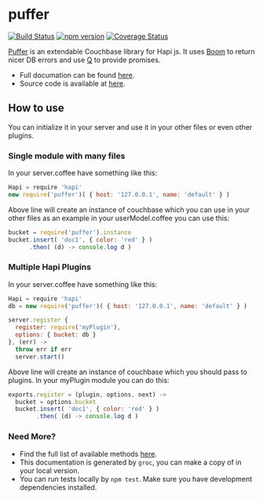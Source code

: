 puffer
======

[![Build Status](https://travis-ci.org/tectual/puffer.svg)](https://travis-ci.org/tectual/puffer)
[![npm version](https://badge.fury.io/js/puffer.svg)](http://badge.fury.io/js/puffer)
[![Coverage Status](https://coveralls.io/repos/tectual/puffer/badge.svg?branch=master)](https://coveralls.io/r/tectual/puffer?branch=master)

[Puffer](https://www.npmjs.com/package/puffer) is an extendable Couchbase library for Hapi js. It uses [Boom](https://www.npmjs.com/package/boom) to return nicer DB errors and use [Q](https://www.npmjs.com/package/q) to provide promises. 

* Full documation can be found [here](http://tectual.github.io/puffer/main.html).
* Source code is available at [here](https://github.com/tectual/puffer).

## How to use

You can initialize it in your server and use it in your other files or even other plugins.

### Single module with many files

In your server.coffee have something like this:

```javascript
Hapi = require 'hapi'
new require('puffer')( { host: '127.0.0.1', name: 'default' } )
```

Above line will create an instance of couchbase which you can use in your other files as an example in your userModel.coffee you can use this:

```javascript
bucket = require('puffer').instance
bucket.insert( 'doc1', { color: 'red' } )
      .then( (d) -> console.log d )
```

### Multiple Hapi Plugins

In your server.coffee have something like this:

```javascript
Hapi = require 'hapi'
db = new require('puffer')( { host: '127.0.0.1', name: 'default' } )

server.register { 
  register: require('myPlugin'), 
  options: { bucket: db } 
}, (err) ->
  throw err if err
  server.start()
```
Above line will create an instance of couchbase which you should pass to plugins. In your myPlugin module you can do this:
```javascript
exports.register = (plugin, options, next) ->
  bucket = options.bucket
  bucket.insert( 'doc1', { color: 'red' } )
        .then( (d) -> console.log d )
```

### Need More?

* Find the full list of available methods [here](http://tectual.github.io/puffer/main.html).
* This documentation is generated by `groc`, you can make a copy of in your local version.
* You can run tests locally by `npm test`. Make sure you have development dependencies installed.
